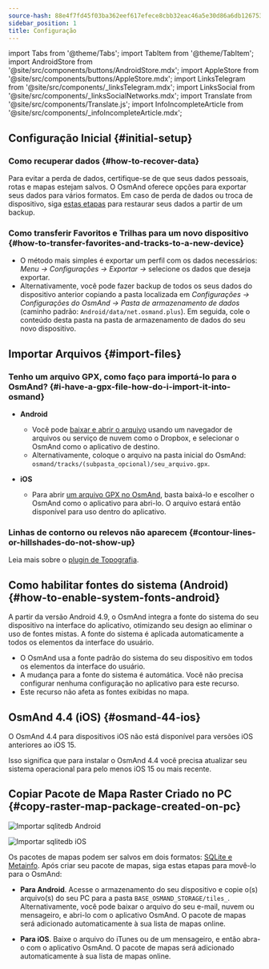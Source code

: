```yaml
---
source-hash: 88e4f7fd45f03ba362eef617efece8cbb32eac46a5e30d86a6db12675354fa56
sidebar_position: 1
title: Configuração
---
```

import Tabs from '@theme/Tabs';
import TabItem from '@theme/TabItem';
import AndroidStore from '@site/src/components/buttons/AndroidStore.mdx';
import AppleStore from '@site/src/components/buttons/AppleStore.mdx';
import LinksTelegram from '@site/src/components/_linksTelegram.mdx';
import LinksSocial from '@site/src/components/_linksSocialNetworks.mdx';
import Translate from '@site/src/components/Translate.js';
import InfoIncompleteArticle from '@site/src/components/_infoIncompleteArticle.mdx';



## Configuração Inicial {#initial-setup}

### Como recuperar dados {#how-to-recover-data}

Para evitar a perda de dados, certifique-se de que seus dados pessoais, rotas e mapas estejam salvos. O OsmAnd oferece opções para exportar seus dados para vários formatos. Em caso de perda de dados ou troca de dispositivo, siga [estas etapas](https://osmand.net/docs/user/personal/import-export/#preventing-data-loss) para restaurar seus dados a partir de um backup.


### Como transferir Favoritos e Trilhas para um novo dispositivo {#how-to-transfer-favorites-and-tracks-to-a-new-device}

- O método mais simples é exportar um perfil com os dados necessários: *Menu → Configurações → Exportar →* selecione os dados que deseja exportar.
- Alternativamente, você pode fazer backup de todos os seus dados do dispositivo anterior copiando a pasta localizada em *Configurações → Configurações do OsmAnd → Pasta de armazenamento de dados* (caminho padrão: `Android/data/net.osmand.plus`). Em seguida, cole o conteúdo desta pasta na pasta de armazenamento de dados do seu novo dispositivo.


## Importar Arquivos {#import-files}

### Tenho um arquivo GPX, como faço para importá-lo para o OsmAnd? {#i-have-a-gpx-file-how-do-i-import-it-into-osmand}

- **Android**
    - Você pode [baixar e abrir o arquivo](../navigation/setup/gpx-navigation.md) usando um navegador de arquivos ou serviço de nuvem como o Dropbox, e selecionar o OsmAnd como o aplicativo de destino.
    - Alternativamente, coloque o arquivo na pasta inicial do OsmAnd: `osmand/tracks/(subpasta_opcional)/seu_arquivo.gpx`.

- **iOS**
    - Para abrir [um arquivo GPX no OsmAnd](../navigation/setup/gpx-navigation.md), basta baixá-lo e escolher o OsmAnd como o aplicativo para abri-lo. O arquivo estará então disponível para uso dentro do aplicativo.

### Linhas de contorno ou relevos não aparecem {#contour-lines-or-hillshades-do-not-show-up}

Leia mais sobre o [plugin de Topografia](../plugins/topography.md).


## Como habilitar fontes do sistema (Android) {#how-to-enable-system-fonts-android}

A partir da versão Android 4.9, o OsmAnd integra a fonte do sistema do seu dispositivo na interface do aplicativo, otimizando seu design ao eliminar o uso de fontes mistas. A fonte do sistema é aplicada automaticamente a todos os elementos da interface do usuário.

- O OsmAnd usa a fonte padrão do sistema do seu dispositivo em todos os elementos da interface do usuário.
- A mudança para a fonte do sistema é automática. Você não precisa configurar nenhuma configuração no aplicativo para este recurso.
- Este recurso não afeta as fontes exibidas no mapa.


## OsmAnd 4.4 (iOS) {#osmand-44-ios}

O OsmAnd 4.4 para dispositivos iOS não está disponível para versões iOS anteriores ao iOS 15.

Isso significa que para instalar o OsmAnd 4.4 você precisa atualizar seu sistema operacional para pelo menos iOS 15 ou mais recente.


<!--
## Storage on an SD card (Android) {#storage-on-an-sd-card-android}

:::note
When you *turn on a USB drive to share files* with a computer or disconnect the SD card through system settings, the external drive is disconnected from the device and all applications running on the external drive are **immediately terminated**. You can [read more here](https://developer.android.com/guide/topics/data/install-location).
:::

### To move the OsmAnd home (maps) folder to an external SD card: {#to-move-the-osmand-home-maps-folder-to-an-external-sd-card}

-   Go to *Settings (on the start screen) →  OsmAnd Settings → Data storage folder*
-   Change the value to a path pointing to the external SD card, on many
    Android systems may contain `/storage/extSdCard` or similar.
    Please note that some versions of Android strictly limit your choice
    of which path will be write-accessible for apps.
-   You are then asked if the contents of the OsmAnd data folder should be moved from
    internal memory to the external SD card.
    You may also perform this manually using a built-in file manager app on the device or via
    connecting the device to a computer as external storage and performing the move from there.


### How do I use my SD card with OsmAnd under Android 4.4+ and 5 {#how-do-i-use-my-sd-card-with-osmand-under-android-44-and 5}

If you update your Android to version 4.4.x, you will experience a known
Android issue with the `WRITE_EXTERNAL_STORAGE` permission: Android has
changed the rules so that from now on no application can write to the
external SD card anywhere outside its new standard folder
`Android/data/[PACKAGE-NAME]`. If OsmAnd was installed before updating
your device to Android 4.4.x, it will continue to work (read-only) with
the old, non-standard osmand folder, but won't be able to update any map
and other files there.

Solutions:

-   Move OsmAnd's data folder osmand to the internal storage. \
     **Drawback:** Internal storage can be rather small.
-   Move OsmAnd's data folder osmand into its standard SD folder, \
    for OsmAnd+ : `(extSdCard)/Android/data/net.osmand.plus/files` \
    for OsmAnd : `(extSdCard)/Android/data/net.osmand/files` \
     **Caution:** Whenever you uninstall OsmAnd now, all your data will
    be erased as well! (Unless you unmount your SD card, or rename the
    net.osmand(.plus) folder before de-installation.)

If you manually want to perform the necessary copies/moves, either use a
PC to perform this action on the SD card, or on the device itself use
the file manager tool **which came pre-installed with your Android**
(only these methods will have the necessary write permission). All copy operations
may also be invoked in OsmAnd itself via `Menu/Settings/General/Data
storage folder` but the copy operations may take a long time or result in
errors (e.g. if the SD card is too full).
-->


## Copiar Pacote de Mapa Raster Criado no PC {#copy-raster-map-package-created-on-pc}

<Tabs groupId="operating-systems" queryString="current-os">

<TabItem value="android" label="Android">

![Importar sqlitedb Android](@site/static/img/plugins/online-maps/import-sqlitedb-android.png)

</TabItem>

<TabItem value="ios" label="iOS">

![Importar sqlitedb iOS](@site/static/img/plugins/online-maps/import-sqlitedb-ios.png)  

</TabItem>

</Tabs>

Os pacotes de mapas podem ser salvos em dois formatos: [SQLite e Metainfo](https://osmand.net/docs/user/map/raster-maps). Após criar seu pacote de mapas, siga estas etapas para movê-lo para o OsmAnd:

- **Para Android**. Acesse o armazenamento do seu dispositivo e copie o(s) arquivo(s) do seu PC para a pasta `BASE_OSMAND_STORAGE/tiles_`. Alternativamente, você pode baixar o arquivo do seu e-mail, nuvem ou mensageiro, e abri-lo com o aplicativo OsmAnd. O pacote de mapas será adicionado automaticamente à sua lista de mapas online.

- **Para iOS**. Baixe o arquivo do iTunes ou de um mensageiro, e então abra-o com o aplicativo OsmAnd. O pacote de mapas será adicionado automaticamente à sua lista de mapas online.